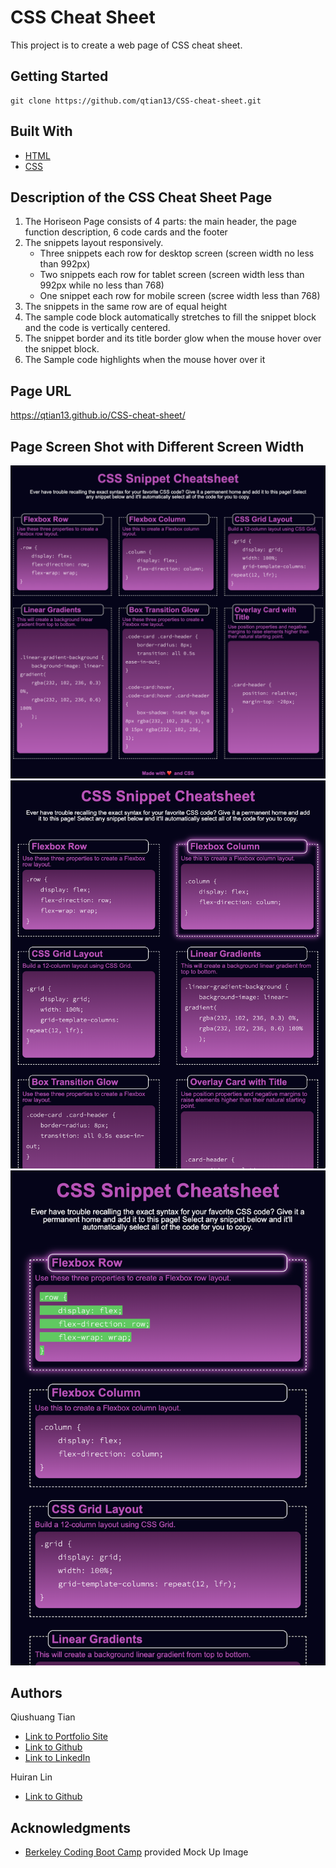# CSS Cheat Sheet
This project is to create a web page of CSS cheat sheet.

## Getting Started
```console
git clone https://github.com/qtian13/CSS-cheat-sheet.git
```

## Built With

* [HTML](https://developer.mozilla.org/en-US/docs/Web/HTML)
* [CSS](https://developer.mozilla.org/en-US/docs/Web/CSS)

## Description of the CSS Cheat Sheet Page
1. The Horiseon Page consists of 4 parts:  the main header,  the page function description, 6 code cards and the footer
1. The snippets layout responsively. 
    * Three snippets each row for desktop screen (screen width no less than 992px)
    * Two snippets each row for tablet screen (screen width less than 992px while no less than 768)
    * One snippet each row for mobile screen (scree width less than 768)
1. The snippets in the same row are of equal height
1. The sample code block automatically stretches to fill the snippet block and the code is vertically centered.
1. The snippet border and its title border glow when the mouse hover over the snippet block.
1. The Sample code highlights when the mouse hover over it

## Page URL
https://qtian13.github.io/CSS-cheat-sheet/

## Page Screen Shot with Different Screen Width
![large screen](assets/images/desktop_screen.png)
![medium screen](assets/images/tablet_screen.png)
![small screen](assets/images/mobile_screen.png)


## Authors
Qiushuang Tian
- [Link to Portfolio Site](#)
- [Link to Github](https://github.com/qtian13)
- [Link to LinkedIn](https://www.linkedin.com/in/qiushuang-tian-a9754248/)

Huiran Lin
- [Link to Github](https://github.com/hugh18019)


## Acknowledgments

- [Berkeley Coding Boot Camp](https://bootcamp.berkeley.edu/coding/) provided Mock Up Image





